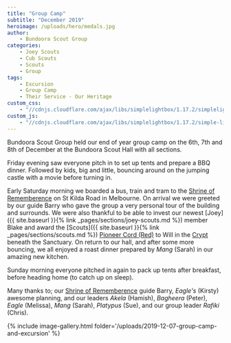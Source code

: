 ```yaml
---
title: "Group Camp"
subtitle: "December 2019"
heroimage: /uploads/hero/medals.jpg
author:
    - Bundoora Scout Group
categories:
    - Joey Scouts
    - Cub Scouts
    - Scouts
    - Group
tags:
    - Excursion
    - Group Camp
    - Their Service - Our Heritage
custom_css:
    - "//cdnjs.cloudflare.com/ajax/libs/simplelightbox/1.17.2/simplelightbox.min.css"
custom_js:
    - "//cdnjs.cloudflare.com/ajax/libs/simplelightbox/1.17.2/simple-lightbox.min.js"
---
```


Bundoora Scout Group held our end of year group camp on the 6th, 7th and 8th of December at the Bundoora Scout Hall with all sections.

Friday evening saw everyone pitch in to set up tents and prepare a BBQ dinner. Followed by kids, big and little, bouncing around on the jumping castle with a movie before turning in.

Early Saturday morning we boarded a bus, train and tram to the [Shrine of Rememberence](https://www.shrine.org.au/) on St Kilda Road in Melbourne. On arrival we were greeted by our guide Barry who gave the group a very personal tour of the building and surrounds. We were also thankful to be able to invest our newest [Joey]({{ site.baseurl }}{% link _pages/sections/joey-scouts.md %}) member Blake and award the [Scouts]({{ site.baseurl }}{% link _pages/sections/scouts.md %}) [Pioneer Cord (Red)](https://scoutsvictoria.com.au/age-sections-adults/scouts/badges-and-awards/) to Will in the [Crypt](https://en.wikipedia.org/wiki/Shrine_of_Remembrance#Crypt) beneath the Sanctuary. On return to our hall, and after some more bouncing, we all enjoyed a roast dinner prepared by *Mang* (Sarah) in our amazing new kitchen.

Sunday morning everyone pitched in again to pack up tents after breakfast, before heading home (to catch up on sleep).

Many thanks to; our [Shrine of Rememberence](https://www.shrine.org.au/) guide Barry, *Eagle's* (Kirsty) awesome planning, and our leaders *Akela* (Hamish), *Bagheera* (Peter), *Eagle* (Melissa), *Mang* (Sarah), *Platypus* (Sue), and our group leader *Rafiki* (Chris).

{% include image-gallery.html folder='/uploads/2019-12-07-group-camp-and-excursion' %}